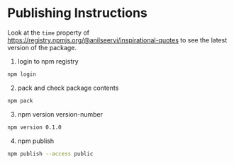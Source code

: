 # Publishing Instructions

Look at the `time` property of https://registry.npmjs.org/@anilseervi/inspirational-quotes to see the latest version of the package.

1. login to npm registry

```sh
npm login
```

2. pack and check package contents

```sh
npm pack
```

3. npm version version-number

```sh
npm version 0.1.0
```

4. npm publish

```sh
npm publish --access public
```
